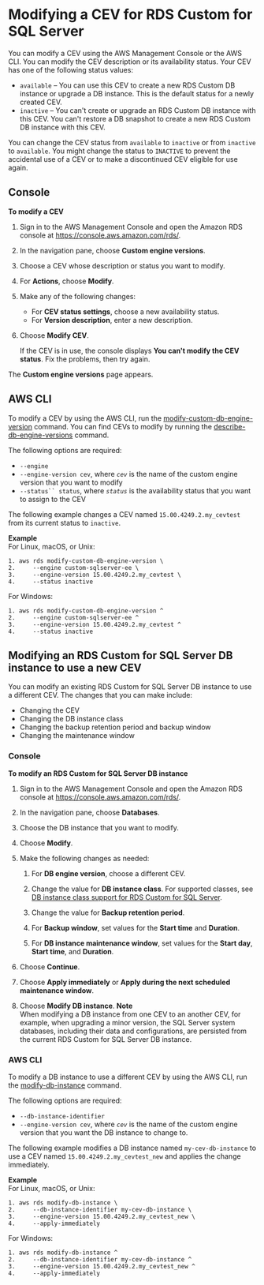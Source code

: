 # Modifying a CEV for RDS Custom for SQL Server<a name="custom-cev-sqlserver-modifying"></a>

You can modify a CEV using the AWS Management Console or the AWS CLI\. You can modify the CEV description or its availability status\. Your CEV has one of the following status values:
+ `available` – You can use this CEV to create a new RDS Custom DB instance or upgrade a DB instance\. This is the default status for a newly created CEV\.
+ `inactive` – You can't create or upgrade an RDS Custom DB instance with this CEV\. You can't restore a DB snapshot to create a new RDS Custom DB instance with this CEV\.

You can change the CEV status from `available` to `inactive` or from `inactive` to `available`\. You might change the status to `INACTIVE` to prevent the accidental use of a CEV or to make a discontinued CEV eligible for use again\.

## Console<a name="custom-cev-sqlserver-modifying.console"></a>

**To modify a CEV**

1. Sign in to the AWS Management Console and open the Amazon RDS console at [https://console\.aws\.amazon\.com/rds/](https://console.aws.amazon.com/rds/)\.

1. In the navigation pane, choose **Custom engine versions**\.

1. Choose a CEV whose description or status you want to modify\.

1. For **Actions**, choose **Modify**\.

1. Make any of the following changes:
   + For **CEV status settings**, choose a new availability status\.
   + For **Version description**, enter a new description\.

1. Choose **Modify CEV**\.

   If the CEV is in use, the console displays **You can't modify the CEV status**\. Fix the problems, then try again\.

The **Custom engine versions** page appears\.

## AWS CLI<a name="custom-cev-sqlserver-modifying.cli"></a>

To modify a CEV by using the AWS CLI, run the [modify\-custom\-db\-engine\-version](https://docs.aws.amazon.com/cli/latest/reference/rds/modify-custom-db-engine-version.html) command\. You can find CEVs to modify by running the [describe\-db\-engine\-versions](https://docs.aws.amazon.com/cli/latest/reference/rds/describe-db-engine-versions.html) command\.

The following options are required:
+ `--engine`
+ `--engine-version cev`, where *`cev`* is the name of the custom engine version that you want to modify
+ `--status`` status`, where *`status`* is the availability status that you want to assign to the CEV

The following example changes a CEV named `15.00.4249.2.my_cevtest` from its current status to `inactive`\.

**Example**  
For Linux, macOS, or Unix:  

```
1. aws rds modify-custom-db-engine-version \
2.     --engine custom-sqlserver-ee \ 
3.     --engine-version 15.00.4249.2.my_cevtest \
4.     --status inactive
```
For Windows:  

```
1. aws rds modify-custom-db-engine-version ^
2.     --engine custom-sqlserver-ee ^
3.     --engine-version 15.00.4249.2.my_cevtest ^
4.     --status inactive
```

## Modifying an RDS Custom for SQL Server DB instance to use a new CEV<a name="custom-cev-sqlserver-modifying-dbinstance"></a>

You can modify an existing RDS Custom for SQL Server DB instance to use a different CEV\. The changes that you can make include:
+ Changing the CEV
+ Changing the DB instance class
+ Changing the backup retention period and backup window
+ Changing the maintenance window

### Console<a name="custom-cev-sqlserver-modifying-dbinstance.CON"></a>

**To modify an RDS Custom for SQL Server DB instance**

1. Sign in to the AWS Management Console and open the Amazon RDS console at [https://console\.aws\.amazon\.com/rds/](https://console.aws.amazon.com/rds/)\.

1. In the navigation pane, choose **Databases**\.

1. Choose the DB instance that you want to modify\.

1. Choose **Modify**\.

1. Make the following changes as needed:

   1. For **DB engine version**, choose a different CEV\.

   1. Change the value for **DB instance class**\. For supported classes, see [DB instance class support for RDS Custom for SQL Server](custom-reqs-limits-MS.md#custom-reqs-limits.instancesMS)\.

   1. Change the value for **Backup retention period**\.

   1. For **Backup window**, set values for the **Start time** and **Duration**\.

   1. For **DB instance maintenance window**, set values for the **Start day**, **Start time**, and **Duration**\.

1. Choose **Continue**\.

1. Choose **Apply immediately** or **Apply during the next scheduled maintenance window**\. 

1. Choose **Modify DB instance**\.
**Note**  
When modifying a DB instance from one CEV to an another CEV, for example, when upgrading a minor version, the SQL Server system databases, including their data and configurations, are persisted from the current RDS Custom for SQL Server DB instance\.

### AWS CLI<a name="custom-cev-sqlserver-modifying-dbinstance.CLI"></a>

To modify a DB instance to use a different CEV by using the AWS CLI, run the [modify\-db\-instance](https://docs.aws.amazon.com/cli/latest/reference/rds/modify-custom-db-engine-version.html) command\.

The following options are required:
+ `--db-instance-identifier`
+ `--engine-version cev`, where *`cev`* is the name of the custom engine version that you want the DB instance to change to\.

The following example modifies a DB instance named `my-cev-db-instance` to use a CEV named `15.00.4249.2.my_cevtest_new` and applies the change immediately\.

**Example**  
For Linux, macOS, or Unix:  

```
1. aws rds modify-db-instance \
2.     --db-instance-identifier my-cev-db-instance \ 
3.     --engine-version 15.00.4249.2.my_cevtest_new \
4.     --apply-immediately
```
For Windows:  

```
1. aws rds modify-db-instance ^
2.     --db-instance-identifier my-cev-db-instance ^
3.     --engine-version 15.00.4249.2.my_cevtest_new ^
4.     --apply-immediately
```